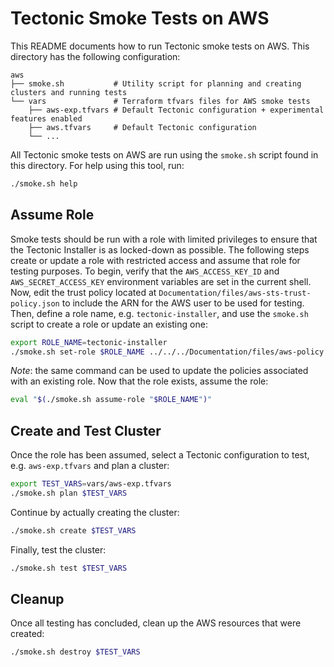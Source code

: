 # Tectonic Smoke Tests on AWS

This README documents how to run Tectonic smoke tests on AWS. This directory has the following configuration:
```
aws
├── smoke.sh           # Utility script for planning and creating clusters and running tests
└── vars               # Terraform tfvars files for AWS smoke tests
    ├── aws-exp.tfvars # Default Tectonic configuration + experimental features enabled
    ├── aws.tfvars     # Default Tectonic configuration
    └── ...
```

All Tectonic smoke tests on AWS are run using the `smoke.sh` script found in this directory. For help using this tool, run:
```sh
./smoke.sh help
```

## Assume Role
Smoke tests should be run with a role with limited privileges to ensure that the Tectonic Installer is as locked-down as possible.
The following steps create or update a role with restricted access and assume that role for testing purposes.
To begin, verify that the `AWS_ACCESS_KEY_ID` and `AWS_SECRET_ACCESS_KEY` environment variables are set in the current shell.
Now, edit the trust policy located at `Documentation/files/aws-sts-trust-policy.json` to include the ARN for the AWS user to be used for testing.
Then, define a role name, e.g. `tectonic-installer`, and use the `smoke.sh` script to create a role or update an existing one:
```sh
export ROLE_NAME=tectonic-installer
./smoke.sh set-role $ROLE_NAME ../../../Documentation/files/aws-policy.json ../../../Documentation/files/aws-sts-trust-policy.json
```

*Note*: the same command can be used to update the policies associated with an existing role.
Now that the role exists, assume the role:
```sh
eval "$(./smoke.sh assume-role "$ROLE_NAME")"
```

## Create and Test Cluster
Once the role has been assumed, select a Tectonic configuration to test, e.g. `aws-exp.tfvars` and plan a cluster:
```sh
export TEST_VARS=vars/aws-exp.tfvars
./smoke.sh plan $TEST_VARS
```

Continue by actually creating the cluster:
```sh
./smoke.sh create $TEST_VARS
```

Finally, test the cluster:
```sh
./smoke.sh test $TEST_VARS
```

## Cleanup
Once all testing has concluded, clean up the AWS resources that were created:
```sh
./smoke.sh destroy $TEST_VARS
```
